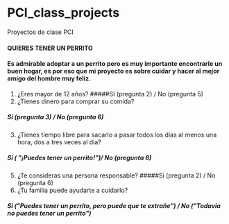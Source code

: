 # PCI_class_projects
Proyectos de clase PCI 
#### QUIERES TENER UN PERRITO
#### Es admirable adoptar a un perrito pero es muy importante encontrarle un buen hogar, es por eso que mi proyecto es sobre cuidar y hacer al mejor amigo del hombre muy feliz. 
1. ¿Eres mayor de 12 años?
#####SI (pregunta 2) / No (pregunta 5)
2. ¿Tienes dinero para comprar su comida?
##### Si (pregunta 3) / No (pregunta 6)
3. ¿Tienes tiempo libre para sacarlo a pasar todos los dias al menos una hora, dos a tres veces al dia?
##### Si ( "¡Puedes tener un perrito!")/ No (pregunta 6)
5. ¿Te consideras una persona responsable?
#####Si (pregunta 2) / No (pregunta 6)
6. ¿Tu familia puede ayudarte a cuidarlo?
##### Si ("Puedes tener un perrito, pero puede que te extrañe") / No ("Todavia no puedes tener un perrito")

